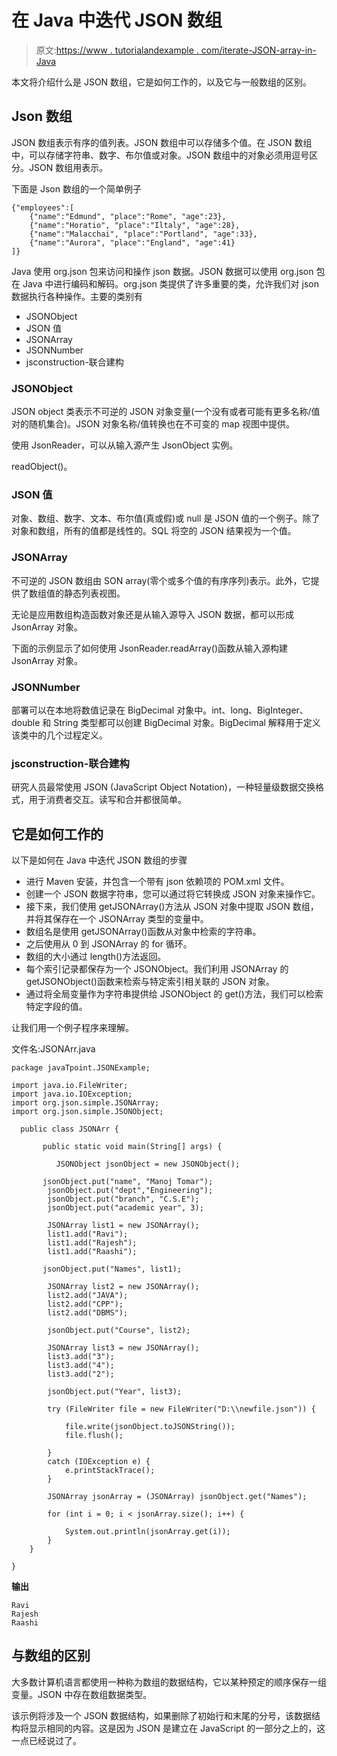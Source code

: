 # 在 Java 中迭代 JSON 数组

> 原文:[https://www . tutorialandexample . com/iterate-JSON-array-in-Java](https://www.tutorialandexample.com/iterate-json-array-in-java)

本文将介绍什么是 JSON 数组，它是如何工作的，以及它与一般数组的区别。

## Json 数组

JSON 数组表示有序的值列表。JSON 数组中可以存储多个值。在 JSON 数组中，可以存储字符串、数字、布尔值或对象。JSON 数组中的对象必须用逗号区分。JSON 数组用[](方括号)表示。

下面是 Json 数组的一个简单例子

```
{"employees":[    
    {"name":"Edmund", "place":"Rome", "age":23},    
    {"name":"Horatio", "place":"Iltaly", "age":28},  
    {"name":"Malacchai", "place":"Portland", "age":33},    
    {"name":"Aurora", "place":"England", "age":41}   
]} 
```

Java 使用 org.json 包来访问和操作 json 数据。JSON 数据可以使用 org.json 包在 Java 中进行编码和解码。org.json 类提供了许多重要的类，允许我们对 json 数据执行各种操作。主要的类别有

*   JSONObject
*   JSON 值
*   JSONArray
*   JSONNumber
*   jsconstruction-联合建构

### JSONObject

JSON object 类表示不可逆的 JSON 对象变量(一个没有或者可能有更多名称/值对的随机集合)。JSON 对象名称/值转换也在不可变的 map 视图中提供。

使用 JsonReader，可以从输入源产生 JsonObject 实例。

readObject()。

### JSON 值

对象、数组、数字、文本、布尔值(真或假)或 null 是 JSON 值的一个例子。除了对象和数组，所有的值都是线性的。SQL 将空的 JSON 结果视为一个值。

### JSONArray

不可逆的 JSON 数组由 SON array(零个或多个值的有序序列)表示。此外，它提供了数组值的静态列表视图。

无论是应用数组构造函数对象还是从输入源导入 JSON 数据，都可以形成 JsonArray 对象。

下面的示例显示了如何使用 JsonReader.readArray()函数从输入源构建 JsonArray 对象。

### JSONNumber

部署可以在本地将数值记录在 BigDecimal 对象中。int、long、BigInteger、double 和 String 类型都可以创建 BigDecimal 对象。BigDecimal 解释用于定义该类中的几个过程定义。

### jsconstruction-联合建构

研究人员最常使用 JSON (JavaScript Object Notation)，一种轻量级数据交换格式，用于消费者交互。读写和合并都很简单。

## 它是如何工作的

以下是如何在 Java 中迭代 JSON 数组的步骤

*   进行 Maven 安装，并包含一个带有 json 依赖项的 POM.xml 文件。
*   创建一个 JSON 数据字符串，您可以通过将它转换成 JSON 对象来操作它。
*   接下来，我们使用 getJSONArray()方法从 JSON 对象中提取 JSON 数组，并将其保存在一个 JSONArray 类型的变量中。
*   数组名是使用 getJSONArray()函数从对象中检索的字符串。
*   之后使用从 0 到 JSONArray 的 for 循环。
*   数组的大小通过 length()方法返回。
*   每个索引记录都保存为一个 JSONObject。我们利用 JSONArray 的 getJSONObject()函数来检索与特定索引相关联的 JSON 对象。
*   通过将全局变量作为字符串提供给 JSONObject 的 get()方法，我们可以检索特定字段的值。

让我们用一个例子程序来理解。

文件名:JSONArr.java

```
package javaTpoint.JSONExample;  

import java.io.FileWriter;  
import java.io.IOException;  
import org.json.simple.JSONArray;  
import org.json.simple.JSONObject;  

  public class JSONArr {  

       public static void main(String[] args) {  

          JSONObject jsonObject = new JSONObject();  

       jsonObject.put("name", "Manoj Tomar");  
        jsonObject.put("dept","Engineering");  
        jsonObject.put("branch", "C.S.E");  
        jsonObject.put("academic year", 3);  

        JSONArray list1 = new JSONArray();  
        list1.add("Ravi");  
        list1.add("Rajesh");  
        list1.add("Raashi");  

       jsonObject.put("Names", list1);  

        JSONArray list2 = new JSONArray();  
        list2.add("JAVA");  
        list2.add("CPP");  
        list2.add("DBMS");  

        jsonObject.put("Course", list2);  

        JSONArray list3 = new JSONArray();  
        list3.add("3");  
        list3.add("4");  
        list3.add("2");  

        jsonObject.put("Year", list3);  

        try (FileWriter file = new FileWriter("D:\\newfile.json")) {  

            file.write(jsonObject.toJSONString());  
            file.flush();  

        }  
        catch (IOException e) {  
            e.printStackTrace();  
        }  

        JSONArray jsonArray = (JSONArray) jsonObject.get("Names");  

        for (int i = 0; i < jsonArray.size(); i++) {  

            System.out.println(jsonArray.get(i));  
        }  
    }  

} 
```

**输出**

```
Ravi 
Rajesh
Raashi
```

## 与数组的区别

大多数计算机语言都使用一种称为数组的数据结构，它以某种预定的顺序保存一组变量。JSON 中存在数组数据类型。

该示例将涉及一个 JSON 数据结构，如果删除了初始行和末尾的分号，该数据结构将显示相同的内容。这是因为 JSON 是建立在 JavaScript 的一部分之上的，这一点已经说过了。